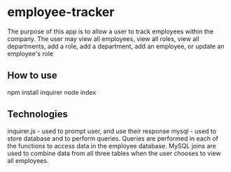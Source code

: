 # employee-tracker

The purpose of this app is to allow a user to track employees within the company. The user may view all employees, view all roles, view all departments, add a role, add a department, add an employee, or update an employee's role

## How to use

npm install inquirer
node index

## Technologies

inquirer.js - used to prompt user, and use their response
mysql - used to store database and to perform queries. Queries are performed in each of the functions to access data in the employee database. MySQL joins are used to combine data from all three tables when the user chooses to view all employees.
